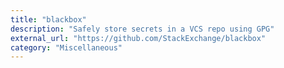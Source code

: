 ```yaml
---
title: "blackbox"
description: "Safely store secrets in a VCS repo using GPG"
external_url: "https://github.com/StackExchange/blackbox"
category: "Miscellaneous"
---
```

